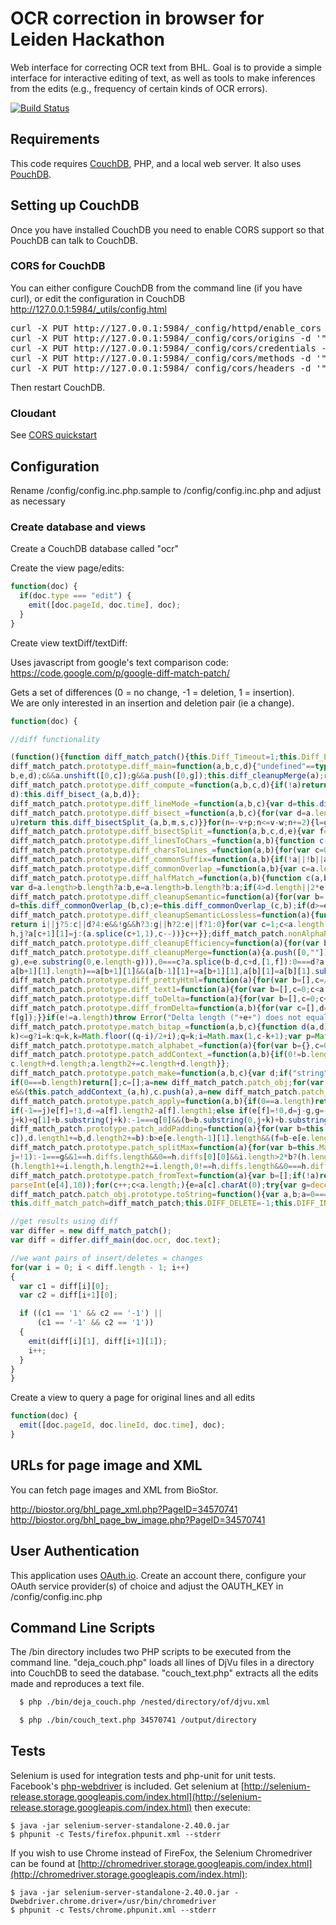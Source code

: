 OCR correction in browser for Leiden Hackathon
==============================================

Web interface for correcting OCR text from BHL. Goal is to provide a simple interface for interactive editing of text, as well as tools to make inferences from the edits (e.g., frequency of certain kinds of OCR errors).

[![Build Status](https://secure.travis-ci.org/rdmpage/ocr-correction.png?branch=master)](http://travis-ci.org/rdmpage/ocr-correction)

## Requirements

This code requires [CouchDB](http://couchdb.apache.org), PHP, and a local web server. It also uses [PouchDB](http://pouchdb.com).

## Setting up CouchDB

Once you have installed CouchDB you need to enable CORS support so that PouchDB can talk to CouchDB.

### CORS for CouchDB

You can either configure CouchDB from the command line (if you have curl), or edit the configuration in CouchDB http://127.0.0.1:5984/_utils/config.html

<pre>curl -X PUT http://127.0.0.1:5984/_config/httpd/enable_cors -d '"true"'
curl -X PUT http://127.0.0.1:5984/_config/cors/origins -d '"*"'
curl -X PUT http://127.0.0.1:5984/_config/cors/credentials -d '"true"'
curl -X PUT http://127.0.0.1:5984/_config/cors/methods -d '"GET, PUT, POST, HEAD, DELETE"'
curl -X PUT http://127.0.0.1:5984/_config/cors/headers -d '"accept, authorization, content-type, origin"'</pre>

Then restart CouchDB.

### Cloudant

See [CORS quickstart](https://gist.github.com/chewbranca/0f690f8c2bfad37a712a)

## Configuration

Rename /config/config.inc.php.sample to /config/config.inc.php and adjust as necessary

### Create database and views

Create a CouchDB database called "ocr"

Create the view page/edits:

```javascript
function(doc) {
  if(doc.type === "edit") {
    emit([doc.pageId, doc.time], doc);
  }
}
```

Create view textDiff/textDiff:

Uses javascript from google's text comparison code:
https://code.google.com/p/google-diff-match-patch/

Gets a set of differences (0 = no change, -1 = deletion, 1 = insertion).  
We are only interested in an insertion and deletion pair (ie a change).

```javascript
function(doc) {

//diff functionality

(function(){function diff_match_patch(){this.Diff_Timeout=1;this.Diff_EditCost=4;this.Match_Threshold=0.5;this.Match_Distance=1E3;this.Patch_DeleteThreshold=0.5;this.Patch_Margin=4;this.Match_MaxBits=32}
diff_match_patch.prototype.diff_main=function(a,b,c,d){"undefined"==typeof d&&(d=0>=this.Diff_Timeout?Number.MAX_VALUE:(new Date).getTime()+1E3*this.Diff_Timeout);if(null==a||null==b)throw Error("Null input. (diff_main)");if(a==b)return a?[[0,a]]:[];"undefined"==typeof c&&(c=!0);var e=c,f=this.diff_commonPrefix(a,b);c=a.substring(0,f);a=a.substring(f);b=b.substring(f);var f=this.diff_commonSuffix(a,b),g=a.substring(a.length-f);a=a.substring(0,a.length-f);b=b.substring(0,b.length-f);a=this.diff_compute_(a,
b,e,d);c&&a.unshift([0,c]);g&&a.push([0,g]);this.diff_cleanupMerge(a);return a};
diff_match_patch.prototype.diff_compute_=function(a,b,c,d){if(!a)return[[1,b]];if(!b)return[[-1,a]];var e=a.length>b.length?a:b,f=a.length>b.length?b:a,g=e.indexOf(f);return-1!=g?(c=[[1,e.substring(0,g)],[0,f],[1,e.substring(g+f.length)]],a.length>b.length&&(c[0][0]=c[2][0]=-1),c):1==f.length?[[-1,a],[1,b]]:(e=this.diff_halfMatch_(a,b))?(f=e[0],a=e[1],g=e[2],b=e[3],e=e[4],f=this.diff_main(f,g,c,d),c=this.diff_main(a,b,c,d),f.concat([[0,e]],c)):c&&100<a.length&&100<b.length?this.diff_lineMode_(a,b,
d):this.diff_bisect_(a,b,d)};
diff_match_patch.prototype.diff_lineMode_=function(a,b,c){var d=this.diff_linesToChars_(a,b);a=d.chars1;b=d.chars2;d=d.lineArray;a=this.diff_main(a,b,!1,c);this.diff_charsToLines_(a,d);this.diff_cleanupSemantic(a);a.push([0,""]);for(var e=d=b=0,f="",g="";b<a.length;){switch(a[b][0]){case 1:e++;g+=a[b][1];break;case -1:d++;f+=a[b][1];break;case 0:if(1<=d&&1<=e){a.splice(b-d-e,d+e);b=b-d-e;d=this.diff_main(f,g,!1,c);for(e=d.length-1;0<=e;e--)a.splice(b,0,d[e]);b+=d.length}d=e=0;g=f=""}b++}a.pop();return a};
diff_match_patch.prototype.diff_bisect_=function(a,b,c){for(var d=a.length,e=b.length,f=Math.ceil((d+e)/2),g=f,h=2*f,j=Array(h),i=Array(h),k=0;k<h;k++)j[k]=-1,i[k]=-1;j[g+1]=0;i[g+1]=0;for(var k=d-e,q=0!=k%2,r=0,t=0,p=0,w=0,v=0;v<f&&!((new Date).getTime()>c);v++){for(var n=-v+r;n<=v-t;n+=2){var l=g+n,m;m=n==-v||n!=v&&j[l-1]<j[l+1]?j[l+1]:j[l-1]+1;for(var s=m-n;m<d&&s<e&&a.charAt(m)==b.charAt(s);)m++,s++;j[l]=m;if(m>d)t+=2;else if(s>e)r+=2;else if(q&&(l=g+k-n,0<=l&&l<h&&-1!=i[l])){var u=d-i[l];if(m>=
u)return this.diff_bisectSplit_(a,b,m,s,c)}}for(n=-v+p;n<=v-w;n+=2){l=g+n;u=n==-v||n!=v&&i[l-1]<i[l+1]?i[l+1]:i[l-1]+1;for(m=u-n;u<d&&m<e&&a.charAt(d-u-1)==b.charAt(e-m-1);)u++,m++;i[l]=u;if(u>d)w+=2;else if(m>e)p+=2;else if(!q&&(l=g+k-n,0<=l&&(l<h&&-1!=j[l])&&(m=j[l],s=g+m-l,u=d-u,m>=u)))return this.diff_bisectSplit_(a,b,m,s,c)}}return[[-1,a],[1,b]]};
diff_match_patch.prototype.diff_bisectSplit_=function(a,b,c,d,e){var f=a.substring(0,c),g=b.substring(0,d);a=a.substring(c);b=b.substring(d);f=this.diff_main(f,g,!1,e);e=this.diff_main(a,b,!1,e);return f.concat(e)};
diff_match_patch.prototype.diff_linesToChars_=function(a,b){function c(a){for(var b="",c=0,f=-1,g=d.length;f<a.length-1;){f=a.indexOf("\n",c);-1==f&&(f=a.length-1);var r=a.substring(c,f+1),c=f+1;(e.hasOwnProperty?e.hasOwnProperty(r):void 0!==e[r])?b+=String.fromCharCode(e[r]):(b+=String.fromCharCode(g),e[r]=g,d[g++]=r)}return b}var d=[],e={};d[0]="";var f=c(a),g=c(b);return{chars1:f,chars2:g,lineArray:d}};
diff_match_patch.prototype.diff_charsToLines_=function(a,b){for(var c=0;c<a.length;c++){for(var d=a[c][1],e=[],f=0;f<d.length;f++)e[f]=b[d.charCodeAt(f)];a[c][1]=e.join("")}};diff_match_patch.prototype.diff_commonPrefix=function(a,b){if(!a||!b||a.charAt(0)!=b.charAt(0))return 0;for(var c=0,d=Math.min(a.length,b.length),e=d,f=0;c<e;)a.substring(f,e)==b.substring(f,e)?f=c=e:d=e,e=Math.floor((d-c)/2+c);return e};
diff_match_patch.prototype.diff_commonSuffix=function(a,b){if(!a||!b||a.charAt(a.length-1)!=b.charAt(b.length-1))return 0;for(var c=0,d=Math.min(a.length,b.length),e=d,f=0;c<e;)a.substring(a.length-e,a.length-f)==b.substring(b.length-e,b.length-f)?f=c=e:d=e,e=Math.floor((d-c)/2+c);return e};
diff_match_patch.prototype.diff_commonOverlap_=function(a,b){var c=a.length,d=b.length;if(0==c||0==d)return 0;c>d?a=a.substring(c-d):c<d&&(b=b.substring(0,c));c=Math.min(c,d);if(a==b)return c;for(var d=0,e=1;;){var f=a.substring(c-e),f=b.indexOf(f);if(-1==f)return d;e+=f;if(0==f||a.substring(c-e)==b.substring(0,e))d=e,e++}};
diff_match_patch.prototype.diff_halfMatch_=function(a,b){function c(a,b,c){for(var d=a.substring(c,c+Math.floor(a.length/4)),e=-1,g="",h,j,n,l;-1!=(e=b.indexOf(d,e+1));){var m=f.diff_commonPrefix(a.substring(c),b.substring(e)),s=f.diff_commonSuffix(a.substring(0,c),b.substring(0,e));g.length<s+m&&(g=b.substring(e-s,e)+b.substring(e,e+m),h=a.substring(0,c-s),j=a.substring(c+m),n=b.substring(0,e-s),l=b.substring(e+m))}return 2*g.length>=a.length?[h,j,n,l,g]:null}if(0>=this.Diff_Timeout)return null;
var d=a.length>b.length?a:b,e=a.length>b.length?b:a;if(4>d.length||2*e.length<d.length)return null;var f=this,g=c(d,e,Math.ceil(d.length/4)),d=c(d,e,Math.ceil(d.length/2)),h;if(!g&&!d)return null;h=d?g?g[4].length>d[4].length?g:d:d:g;var j;a.length>b.length?(g=h[0],d=h[1],e=h[2],j=h[3]):(e=h[0],j=h[1],g=h[2],d=h[3]);h=h[4];return[g,d,e,j,h]};
diff_match_patch.prototype.diff_cleanupSemantic=function(a){for(var b=!1,c=[],d=0,e=null,f=0,g=0,h=0,j=0,i=0;f<a.length;)0==a[f][0]?(c[d++]=f,g=j,h=i,i=j=0,e=a[f][1]):(1==a[f][0]?j+=a[f][1].length:i+=a[f][1].length,e&&(e.length<=Math.max(g,h)&&e.length<=Math.max(j,i))&&(a.splice(c[d-1],0,[-1,e]),a[c[d-1]+1][0]=1,d--,d--,f=0<d?c[d-1]:-1,i=j=h=g=0,e=null,b=!0)),f++;b&&this.diff_cleanupMerge(a);this.diff_cleanupSemanticLossless(a);for(f=1;f<a.length;){if(-1==a[f-1][0]&&1==a[f][0]){b=a[f-1][1];c=a[f][1];
d=this.diff_commonOverlap_(b,c);e=this.diff_commonOverlap_(c,b);if(d>=e){if(d>=b.length/2||d>=c.length/2)a.splice(f,0,[0,c.substring(0,d)]),a[f-1][1]=b.substring(0,b.length-d),a[f+1][1]=c.substring(d),f++}else if(e>=b.length/2||e>=c.length/2)a.splice(f,0,[0,b.substring(0,e)]),a[f-1][0]=1,a[f-1][1]=c.substring(0,c.length-e),a[f+1][0]=-1,a[f+1][1]=b.substring(e),f++;f++}f++}};
diff_match_patch.prototype.diff_cleanupSemanticLossless=function(a){function b(a,b){if(!a||!b)return 6;var c=a.charAt(a.length-1),d=b.charAt(0),e=c.match(diff_match_patch.nonAlphaNumericRegex_),f=d.match(diff_match_patch.nonAlphaNumericRegex_),g=e&&c.match(diff_match_patch.whitespaceRegex_),h=f&&d.match(diff_match_patch.whitespaceRegex_),c=g&&c.match(diff_match_patch.linebreakRegex_),d=h&&d.match(diff_match_patch.linebreakRegex_),i=c&&a.match(diff_match_patch.blanklineEndRegex_),j=d&&b.match(diff_match_patch.blanklineStartRegex_);
return i||j?5:c||d?4:e&&!g&&h?3:g||h?2:e||f?1:0}for(var c=1;c<a.length-1;){if(0==a[c-1][0]&&0==a[c+1][0]){var d=a[c-1][1],e=a[c][1],f=a[c+1][1],g=this.diff_commonSuffix(d,e);if(g)var h=e.substring(e.length-g),d=d.substring(0,d.length-g),e=h+e.substring(0,e.length-g),f=h+f;for(var g=d,h=e,j=f,i=b(d,e)+b(e,f);e.charAt(0)===f.charAt(0);){var d=d+e.charAt(0),e=e.substring(1)+f.charAt(0),f=f.substring(1),k=b(d,e)+b(e,f);k>=i&&(i=k,g=d,h=e,j=f)}a[c-1][1]!=g&&(g?a[c-1][1]=g:(a.splice(c-1,1),c--),a[c][1]=
h,j?a[c+1][1]=j:(a.splice(c+1,1),c--))}c++}};diff_match_patch.nonAlphaNumericRegex_=/[^a-zA-Z0-9]/;diff_match_patch.whitespaceRegex_=/\s/;diff_match_patch.linebreakRegex_=/[\r\n]/;diff_match_patch.blanklineEndRegex_=/\n\r?\n$/;diff_match_patch.blanklineStartRegex_=/^\r?\n\r?\n/;
diff_match_patch.prototype.diff_cleanupEfficiency=function(a){for(var b=!1,c=[],d=0,e=null,f=0,g=!1,h=!1,j=!1,i=!1;f<a.length;){if(0==a[f][0])a[f][1].length<this.Diff_EditCost&&(j||i)?(c[d++]=f,g=j,h=i,e=a[f][1]):(d=0,e=null),j=i=!1;else if(-1==a[f][0]?i=!0:j=!0,e&&(g&&h&&j&&i||e.length<this.Diff_EditCost/2&&3==g+h+j+i))a.splice(c[d-1],0,[-1,e]),a[c[d-1]+1][0]=1,d--,e=null,g&&h?(j=i=!0,d=0):(d--,f=0<d?c[d-1]:-1,j=i=!1),b=!0;f++}b&&this.diff_cleanupMerge(a)};
diff_match_patch.prototype.diff_cleanupMerge=function(a){a.push([0,""]);for(var b=0,c=0,d=0,e="",f="",g;b<a.length;)switch(a[b][0]){case 1:d++;f+=a[b][1];b++;break;case -1:c++;e+=a[b][1];b++;break;case 0:1<c+d?(0!==c&&0!==d&&(g=this.diff_commonPrefix(f,e),0!==g&&(0<b-c-d&&0==a[b-c-d-1][0]?a[b-c-d-1][1]+=f.substring(0,g):(a.splice(0,0,[0,f.substring(0,g)]),b++),f=f.substring(g),e=e.substring(g)),g=this.diff_commonSuffix(f,e),0!==g&&(a[b][1]=f.substring(f.length-g)+a[b][1],f=f.substring(0,f.length-
g),e=e.substring(0,e.length-g))),0===c?a.splice(b-d,c+d,[1,f]):0===d?a.splice(b-c,c+d,[-1,e]):a.splice(b-c-d,c+d,[-1,e],[1,f]),b=b-c-d+(c?1:0)+(d?1:0)+1):0!==b&&0==a[b-1][0]?(a[b-1][1]+=a[b][1],a.splice(b,1)):b++,c=d=0,f=e=""}""===a[a.length-1][1]&&a.pop();c=!1;for(b=1;b<a.length-1;)0==a[b-1][0]&&0==a[b+1][0]&&(a[b][1].substring(a[b][1].length-a[b-1][1].length)==a[b-1][1]?(a[b][1]=a[b-1][1]+a[b][1].substring(0,a[b][1].length-a[b-1][1].length),a[b+1][1]=a[b-1][1]+a[b+1][1],a.splice(b-1,1),c=!0):a[b][1].substring(0,
a[b+1][1].length)==a[b+1][1]&&(a[b-1][1]+=a[b+1][1],a[b][1]=a[b][1].substring(a[b+1][1].length)+a[b+1][1],a.splice(b+1,1),c=!0)),b++;c&&this.diff_cleanupMerge(a)};diff_match_patch.prototype.diff_xIndex=function(a,b){var c=0,d=0,e=0,f=0,g;for(g=0;g<a.length;g++){1!==a[g][0]&&(c+=a[g][1].length);-1!==a[g][0]&&(d+=a[g][1].length);if(c>b)break;e=c;f=d}return a.length!=g&&-1===a[g][0]?f:f+(b-e)};
diff_match_patch.prototype.diff_prettyHtml=function(a){for(var b=[],c=/&/g,d=/</g,e=/>/g,f=/\n/g,g=0;g<a.length;g++){var h=a[g][0],j=a[g][1],j=j.replace(c,"&amp;").replace(d,"&lt;").replace(e,"&gt;").replace(f,"&para;<br>");switch(h){case 1:b[g]='<ins style="background:#e6ffe6;">'+j+"</ins>";break;case -1:b[g]='<del style="background:#ffe6e6;">'+j+"</del>";break;case 0:b[g]="<span>"+j+"</span>"}}return b.join("")};
diff_match_patch.prototype.diff_text1=function(a){for(var b=[],c=0;c<a.length;c++)1!==a[c][0]&&(b[c]=a[c][1]);return b.join("")};diff_match_patch.prototype.diff_text2=function(a){for(var b=[],c=0;c<a.length;c++)-1!==a[c][0]&&(b[c]=a[c][1]);return b.join("")};diff_match_patch.prototype.diff_levenshtein=function(a){for(var b=0,c=0,d=0,e=0;e<a.length;e++){var f=a[e][0],g=a[e][1];switch(f){case 1:c+=g.length;break;case -1:d+=g.length;break;case 0:b+=Math.max(c,d),d=c=0}}return b+=Math.max(c,d)};
diff_match_patch.prototype.diff_toDelta=function(a){for(var b=[],c=0;c<a.length;c++)switch(a[c][0]){case 1:b[c]="+"+encodeURI(a[c][1]);break;case -1:b[c]="-"+a[c][1].length;break;case 0:b[c]="="+a[c][1].length}return b.join("\t").replace(/%20/g," ")};
diff_match_patch.prototype.diff_fromDelta=function(a,b){for(var c=[],d=0,e=0,f=b.split(/\t/g),g=0;g<f.length;g++){var h=f[g].substring(1);switch(f[g].charAt(0)){case "+":try{c[d++]=[1,decodeURI(h)]}catch(j){throw Error("Illegal escape in diff_fromDelta: "+h);}break;case "-":case "=":var i=parseInt(h,10);if(isNaN(i)||0>i)throw Error("Invalid number in diff_fromDelta: "+h);h=a.substring(e,e+=i);"="==f[g].charAt(0)?c[d++]=[0,h]:c[d++]=[-1,h];break;default:if(f[g])throw Error("Invalid diff operation in diff_fromDelta: "+
f[g]);}}if(e!=a.length)throw Error("Delta length ("+e+") does not equal source text length ("+a.length+").");return c};diff_match_patch.prototype.match_main=function(a,b,c){if(null==a||null==b||null==c)throw Error("Null input. (match_main)");c=Math.max(0,Math.min(c,a.length));return a==b?0:a.length?a.substring(c,c+b.length)==b?c:this.match_bitap_(a,b,c):-1};
diff_match_patch.prototype.match_bitap_=function(a,b,c){function d(a,d){var e=a/b.length,g=Math.abs(c-d);return!f.Match_Distance?g?1:e:e+g/f.Match_Distance}if(b.length>this.Match_MaxBits)throw Error("Pattern too long for this browser.");var e=this.match_alphabet_(b),f=this,g=this.Match_Threshold,h=a.indexOf(b,c);-1!=h&&(g=Math.min(d(0,h),g),h=a.lastIndexOf(b,c+b.length),-1!=h&&(g=Math.min(d(0,h),g)));for(var j=1<<b.length-1,h=-1,i,k,q=b.length+a.length,r,t=0;t<b.length;t++){i=0;for(k=q;i<k;)d(t,c+
k)<=g?i=k:q=k,k=Math.floor((q-i)/2+i);q=k;i=Math.max(1,c-k+1);var p=Math.min(c+k,a.length)+b.length;k=Array(p+2);for(k[p+1]=(1<<t)-1;p>=i;p--){var w=e[a.charAt(p-1)];k[p]=0===t?(k[p+1]<<1|1)&w:(k[p+1]<<1|1)&w|((r[p+1]|r[p])<<1|1)|r[p+1];if(k[p]&j&&(w=d(t,p-1),w<=g))if(g=w,h=p-1,h>c)i=Math.max(1,2*c-h);else break}if(d(t+1,c)>g)break;r=k}return h};
diff_match_patch.prototype.match_alphabet_=function(a){for(var b={},c=0;c<a.length;c++)b[a.charAt(c)]=0;for(c=0;c<a.length;c++)b[a.charAt(c)]|=1<<a.length-c-1;return b};
diff_match_patch.prototype.patch_addContext_=function(a,b){if(0!=b.length){for(var c=b.substring(a.start2,a.start2+a.length1),d=0;b.indexOf(c)!=b.lastIndexOf(c)&&c.length<this.Match_MaxBits-this.Patch_Margin-this.Patch_Margin;)d+=this.Patch_Margin,c=b.substring(a.start2-d,a.start2+a.length1+d);d+=this.Patch_Margin;(c=b.substring(a.start2-d,a.start2))&&a.diffs.unshift([0,c]);(d=b.substring(a.start2+a.length1,a.start2+a.length1+d))&&a.diffs.push([0,d]);a.start1-=c.length;a.start2-=c.length;a.length1+=
c.length+d.length;a.length2+=c.length+d.length}};
diff_match_patch.prototype.patch_make=function(a,b,c){var d;if("string"==typeof a&&"string"==typeof b&&"undefined"==typeof c)d=a,b=this.diff_main(d,b,!0),2<b.length&&(this.diff_cleanupSemantic(b),this.diff_cleanupEfficiency(b));else if(a&&"object"==typeof a&&"undefined"==typeof b&&"undefined"==typeof c)b=a,d=this.diff_text1(b);else if("string"==typeof a&&b&&"object"==typeof b&&"undefined"==typeof c)d=a;else if("string"==typeof a&&"string"==typeof b&&c&&"object"==typeof c)d=a,b=c;else throw Error("Unknown call format to patch_make.");
if(0===b.length)return[];c=[];a=new diff_match_patch.patch_obj;for(var e=0,f=0,g=0,h=d,j=0;j<b.length;j++){var i=b[j][0],k=b[j][1];!e&&0!==i&&(a.start1=f,a.start2=g);switch(i){case 1:a.diffs[e++]=b[j];a.length2+=k.length;d=d.substring(0,g)+k+d.substring(g);break;case -1:a.length1+=k.length;a.diffs[e++]=b[j];d=d.substring(0,g)+d.substring(g+k.length);break;case 0:k.length<=2*this.Patch_Margin&&e&&b.length!=j+1?(a.diffs[e++]=b[j],a.length1+=k.length,a.length2+=k.length):k.length>=2*this.Patch_Margin&&
e&&(this.patch_addContext_(a,h),c.push(a),a=new diff_match_patch.patch_obj,e=0,h=d,f=g)}1!==i&&(f+=k.length);-1!==i&&(g+=k.length)}e&&(this.patch_addContext_(a,h),c.push(a));return c};diff_match_patch.prototype.patch_deepCopy=function(a){for(var b=[],c=0;c<a.length;c++){var d=a[c],e=new diff_match_patch.patch_obj;e.diffs=[];for(var f=0;f<d.diffs.length;f++)e.diffs[f]=d.diffs[f].slice();e.start1=d.start1;e.start2=d.start2;e.length1=d.length1;e.length2=d.length2;b[c]=e}return b};
diff_match_patch.prototype.patch_apply=function(a,b){if(0==a.length)return[b,[]];a=this.patch_deepCopy(a);var c=this.patch_addPadding(a);b=c+b+c;this.patch_splitMax(a);for(var d=0,e=[],f=0;f<a.length;f++){var g=a[f].start2+d,h=this.diff_text1(a[f].diffs),j,i=-1;if(h.length>this.Match_MaxBits){if(j=this.match_main(b,h.substring(0,this.Match_MaxBits),g),-1!=j&&(i=this.match_main(b,h.substring(h.length-this.Match_MaxBits),g+h.length-this.Match_MaxBits),-1==i||j>=i))j=-1}else j=this.match_main(b,h,g);
if(-1==j)e[f]=!1,d-=a[f].length2-a[f].length1;else if(e[f]=!0,d=j-g,g=-1==i?b.substring(j,j+h.length):b.substring(j,i+this.Match_MaxBits),h==g)b=b.substring(0,j)+this.diff_text2(a[f].diffs)+b.substring(j+h.length);else if(g=this.diff_main(h,g,!1),h.length>this.Match_MaxBits&&this.diff_levenshtein(g)/h.length>this.Patch_DeleteThreshold)e[f]=!1;else{this.diff_cleanupSemanticLossless(g);for(var h=0,k,i=0;i<a[f].diffs.length;i++){var q=a[f].diffs[i];0!==q[0]&&(k=this.diff_xIndex(g,h));1===q[0]?b=b.substring(0,
j+k)+q[1]+b.substring(j+k):-1===q[0]&&(b=b.substring(0,j+k)+b.substring(j+this.diff_xIndex(g,h+q[1].length)));-1!==q[0]&&(h+=q[1].length)}}}b=b.substring(c.length,b.length-c.length);return[b,e]};
diff_match_patch.prototype.patch_addPadding=function(a){for(var b=this.Patch_Margin,c="",d=1;d<=b;d++)c+=String.fromCharCode(d);for(d=0;d<a.length;d++)a[d].start1+=b,a[d].start2+=b;var d=a[0],e=d.diffs;if(0==e.length||0!=e[0][0])e.unshift([0,c]),d.start1-=b,d.start2-=b,d.length1+=b,d.length2+=b;else if(b>e[0][1].length){var f=b-e[0][1].length;e[0][1]=c.substring(e[0][1].length)+e[0][1];d.start1-=f;d.start2-=f;d.length1+=f;d.length2+=f}d=a[a.length-1];e=d.diffs;0==e.length||0!=e[e.length-1][0]?(e.push([0,
c]),d.length1+=b,d.length2+=b):b>e[e.length-1][1].length&&(f=b-e[e.length-1][1].length,e[e.length-1][1]+=c.substring(0,f),d.length1+=f,d.length2+=f);return c};
diff_match_patch.prototype.patch_splitMax=function(a){for(var b=this.Match_MaxBits,c=0;c<a.length;c++)if(!(a[c].length1<=b)){var d=a[c];a.splice(c--,1);for(var e=d.start1,f=d.start2,g="";0!==d.diffs.length;){var h=new diff_match_patch.patch_obj,j=!0;h.start1=e-g.length;h.start2=f-g.length;""!==g&&(h.length1=h.length2=g.length,h.diffs.push([0,g]));for(;0!==d.diffs.length&&h.length1<b-this.Patch_Margin;){var g=d.diffs[0][0],i=d.diffs[0][1];1===g?(h.length2+=i.length,f+=i.length,h.diffs.push(d.diffs.shift()),
j=!1):-1===g&&1==h.diffs.length&&0==h.diffs[0][0]&&i.length>2*b?(h.length1+=i.length,e+=i.length,j=!1,h.diffs.push([g,i]),d.diffs.shift()):(i=i.substring(0,b-h.length1-this.Patch_Margin),h.length1+=i.length,e+=i.length,0===g?(h.length2+=i.length,f+=i.length):j=!1,h.diffs.push([g,i]),i==d.diffs[0][1]?d.diffs.shift():d.diffs[0][1]=d.diffs[0][1].substring(i.length))}g=this.diff_text2(h.diffs);g=g.substring(g.length-this.Patch_Margin);i=this.diff_text1(d.diffs).substring(0,this.Patch_Margin);""!==i&&
(h.length1+=i.length,h.length2+=i.length,0!==h.diffs.length&&0===h.diffs[h.diffs.length-1][0]?h.diffs[h.diffs.length-1][1]+=i:h.diffs.push([0,i]));j||a.splice(++c,0,h)}}};diff_match_patch.prototype.patch_toText=function(a){for(var b=[],c=0;c<a.length;c++)b[c]=a[c];return b.join("")};
diff_match_patch.prototype.patch_fromText=function(a){var b=[];if(!a)return b;a=a.split("\n");for(var c=0,d=/^@@ -(\d+),?(\d*) \+(\d+),?(\d*) @@$/;c<a.length;){var e=a[c].match(d);if(!e)throw Error("Invalid patch string: "+a[c]);var f=new diff_match_patch.patch_obj;b.push(f);f.start1=parseInt(e[1],10);""===e[2]?(f.start1--,f.length1=1):"0"==e[2]?f.length1=0:(f.start1--,f.length1=parseInt(e[2],10));f.start2=parseInt(e[3],10);""===e[4]?(f.start2--,f.length2=1):"0"==e[4]?f.length2=0:(f.start2--,f.length2=
parseInt(e[4],10));for(c++;c<a.length;){e=a[c].charAt(0);try{var g=decodeURI(a[c].substring(1))}catch(h){throw Error("Illegal escape in patch_fromText: "+g);}if("-"==e)f.diffs.push([-1,g]);else if("+"==e)f.diffs.push([1,g]);else if(" "==e)f.diffs.push([0,g]);else if("@"==e)break;else if(""!==e)throw Error('Invalid patch mode "'+e+'" in: '+g);c++}}return b};diff_match_patch.patch_obj=function(){this.diffs=[];this.start2=this.start1=null;this.length2=this.length1=0};
diff_match_patch.patch_obj.prototype.toString=function(){var a,b;a=0===this.length1?this.start1+",0":1==this.length1?this.start1+1:this.start1+1+","+this.length1;b=0===this.length2?this.start2+",0":1==this.length2?this.start2+1:this.start2+1+","+this.length2;a=["@@ -"+a+" +"+b+" @@\n"];var c;for(b=0;b<this.diffs.length;b++){switch(this.diffs[b][0]){case 1:c="+";break;case -1:c="-";break;case 0:c=" "}a[b+1]=c+encodeURI(this.diffs[b][1])+"\n"}return a.join("").replace(/%20/g," ")};
this.diff_match_patch=diff_match_patch;this.DIFF_DELETE=-1;this.DIFF_INSERT=1;this.DIFF_EQUAL=0;})()

//get results using diff
var differ = new diff_match_patch();
var diff = differ.diff_main(doc.ocr, doc.text);

//we want pairs of insert/deletes = changes
for(var i = 0; i < diff.length - 1; i++)
{
  var c1 = diff[i][0];
  var c2 = diff[i+1][0];

  if ((c1 == '1' && c2 == '-1') ||
      (c1 == '-1' && c2 == '1'))
  {
    emit(diff[i][1], diff[i+1][1]);
    i++;
  }
}
}
```

Create a view to query a page for original lines and all edits

```javascript
function(doc) {
  emit([doc.pageId, doc.lineId, doc.time], doc);
}
```

## URLs for page image and XML

You can fetch page images and XML from BioStor.

http://biostor.org/bhl_page_xml.php?PageID=34570741
http://biostor.org/bhl_page_bw_image.php?PageID=34570741

## User Authentication

This application uses [OAuth.io](https://oauth.io/). Create an account there, configure your OAuth service provider(s) of choice and adjust the OAUTH_KEY in /config/config.inc.php

## Command Line Scripts

The /bin directory includes two PHP scripts to be executed from the command line. "deja_couch.php" loads all lines of DjVu files in a directory into CouchDB to seed the database. "couch_text.php" extracts all the edits made and reproduces a text file.

```bash
  $ php ./bin/deja_couch.php /nested/directory/of/djvu.xml
```

```bash
  $ php ./bin/couch_text.php 34570741 /output/directory
```

Tests
-----

Selenium is used for integration tests and php-unit for unit tests. Facebook's [php-webdriver](https://github.com/facebook/php-webdriver) is included. Get selenium at [http://selenium-release.storage.googleapis.com/index.html](http://selenium-release.storage.googleapis.com/index.html) then execute:

    $ java -jar selenium-server-standalone-2.40.0.jar
    $ phpunit -c Tests/firefox.phpunit.xml --stderr

If you wish to use Chrome instead of FireFox, the Selenium Chromedriver can be found at [http://chromedriver.storage.googleapis.com/index.html](http://chromedriver.storage.googleapis.com/index.html):

    $ java -jar selenium-server-standalone-2.40.0.jar -Dwebdriver.chrome.driver=/usr/bin/chromedriver
    $ phpunit -c Tests/chrome.phpunit.xml --stderr